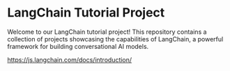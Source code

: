 # LangChain Tutorial Project

Welcome to our LangChain tutorial project! This repository contains a collection of projects showcasing the capabilities of LangChain, a powerful framework for building conversational AI models.

https://js.langchain.com/docs/introduction/
